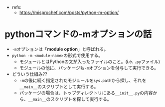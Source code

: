- refs:
  - https://misprochef.com/posts/python-m-option/

# pythonコマンドの-mオプションの話

- `-m`オプションは「**module option**」と呼ばれる。
- `python -m <module-name>`の形式で使用する。
  - モジュールとはPythonの文が入ったファイルのこと。(i.e. `.py`ファイル)
  - モジュールの他に、パッケージも`-m`オプションを付与して実行できる。
- どういう仕組み??
  - `-m`の後に続く指定されたモジュールを`sys.path`から探し、それを`__main__`のスクリプトとして実行する。
  - パッケージの場合は、トップディレクトリにある`__init__.py`の内容から、`__main__`のスクリプトを探して実行する。
